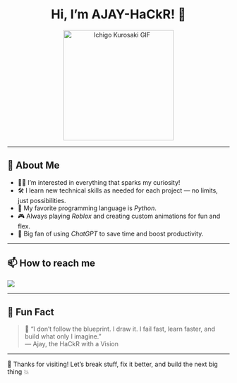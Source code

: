 <h1 align="center">Hi, I’m AJAY-HaCkR! 👋</h1>

<p align="center">
  <img src="[https://media.giphy.com/media/26gsqQxPQXHBiBEUU/giphy.gif](https://media1.giphy.com/media/v1.Y2lkPTc5MGI3NjExb3FuenM5cW0yYXJ0YTQydmFoZzV0b3djams2eGhhbWEwZjV0czRmaCZlcD12MV9pbnRlcm5hbF9naWZfYnlfaWQmY3Q9Zw/KI14N7D3AJ4SA/giphy.gif)" width="250" alt="Ichigo Kurosaki GIF" />
</p>

---

## 🚀 About Me

- 👨‍💻 I’m interested in everything that sparks my curiosity!
- 🛠️ I learn new technical skills as needed for each project — no limits, just possibilities.
- 🐍 My favorite programming language is *Python*.
- 🎮 Always playing *Roblox* and creating custom animations for fun and flex.
- 🤖 Big fan of using *ChatGPT* to save time and boost productivity.

---

## 📫 How to reach me

<p>
  <a href="https://discord.com/users/._.ajay">
    <img src="https://img.shields.io/badge/Discord-5865F2?style=for-the-badge&logo=discord&logoColor=white" />
  </a>
</p>

---

## 💬 Fun Fact

> 🧠 “I don’t follow the blueprint. I draw it. I fail fast, learn faster, and build what only I imagine.”  
> — Ajay, the HaCkR with a Vision

---

🎉 Thanks for visiting! Let’s break stuff, fix it better, and build the next big thing 💥
